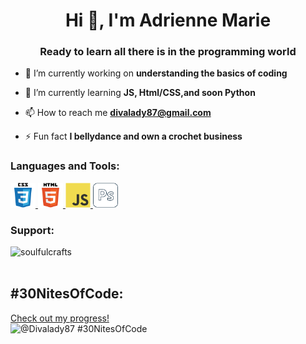 <h1 align="center">Hi 👋, I'm Adrienne Marie</h1>
<h3 align="center">Ready to learn all there is in the programming world</h3>

- 🔭 I’m currently working on **understanding the basics of coding**

- 🌱 I’m currently learning **JS, Html/CSS,and soon Python**

- 📫 How to reach me **divalady87@gmail.com**

- ⚡ Fun fact **I bellydance and own a crochet business**


<h3 align="left">Languages and Tools:</h3>
<p align="left"> <a href="https://www.w3schools.com/css/" target="_blank" rel="noreferrer"> <img src="https://raw.githubusercontent.com/devicons/devicon/master/icons/css3/css3-original-wordmark.svg" alt="css3" width="40" height="40"/> </a> <a href="https://www.w3.org/html/" target="_blank" rel="noreferrer"> <img src="https://raw.githubusercontent.com/devicons/devicon/master/icons/html5/html5-original-wordmark.svg" alt="html5" width="40" height="40"/> </a> <a href="https://developer.mozilla.org/en-US/docs/Web/JavaScript" target="_blank" rel="noreferrer"> <img src="https://raw.githubusercontent.com/devicons/devicon/master/icons/javascript/javascript-original.svg" alt="javascript" width="40" height="40"/> </a> <a href="https://www.photoshop.com/en" target="_blank" rel="noreferrer"> <img src="https://raw.githubusercontent.com/devicons/devicon/master/icons/photoshop/photoshop-line.svg" alt="photoshop" width="40" height="40"/> </a> </p>

<h3 align="left">Support:</h3>
<p><a href="https://ko-fi.com/soulfulcrafts"> <img align="left" src="https://cdn.ko-fi.com/cdn/kofi3.png?v=3" height="50" width="210" alt="soulfulcrafts" /></a></p><br><br>

## #30NitesOfCode:
  [Check out my progress!](https://www.codedex.io/@Divalady87/30-nites-of-code)  
  ![@Divalady87 #30NitesOfCode](https://www.codedex.io/api/petStatus?user=Divalady87)


<!---
Divalady87/Divalady87 is a ✨ special ✨ repository because its `README.md` (this file) appears on your GitHub profile.
You can click the Preview link to take a look at your changes.
--->

